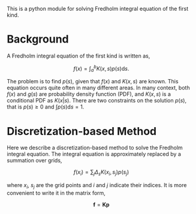 This is a python module for solving Fredholm integral equation of the first kind.

# Background

A Fredholm integral equation of the first kind is written as,

$$f(x)=\int_{a}^{b}K(x,s)p(s)\mathrm{d}s.$$

The problem is to find $p(s)$, given that $f(x)$ and $K(x,s)$ are known. This equation occurs quite often in many different areas. In many context, both $f(x)$ and $g(s)$ are probability density function (PDF), and $K(x,s)$ is a conditional PDF as $K(x|s)$. There are two constraints on the solution $p(s)$, that is $p(s)\geq 0$ and $\int p(s)\mathrm{d}s = 1$. 

# Discretization-based Method

Here we describe a discretization-based method to solve the Fredholm integral equation. The integral equation is approximately replaced by a summation over grids,

$$f(x_i)=\sum_j \Delta_s K(x_i, s_j) p(s_j)$$

where $x_i$, $s_j$ are the grid points and $i$ and $j$ indicate their indices. It is more convenient to write it in the matrix form,

$$\boldsymbol{f} = \boldsymbol{K} \boldsymbol{p}$$